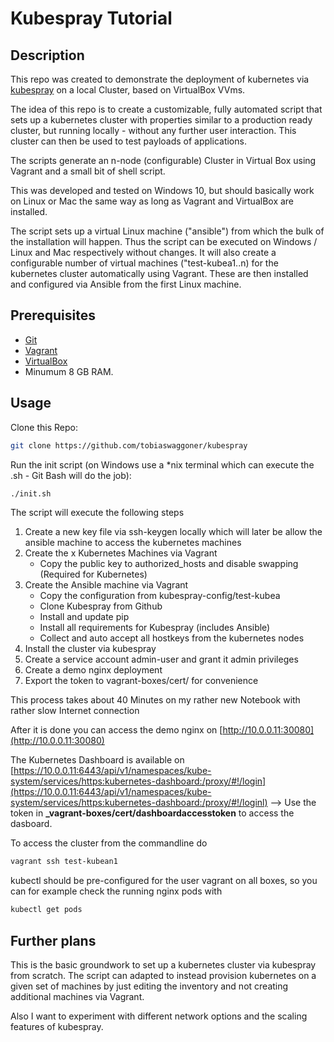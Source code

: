 # Kubespray Tutorial

## Description

This repo was created to demonstrate the deployment of kubernetes via [kubespray](https://github.com/kubernetes-incubator/kubespray) on a local Cluster, based on VirtualBox VVms.

The idea of this repo is to create a customizable, fully automated script that sets up a kubernetes cluster with properties similar to a production ready cluster, but running locally - without any further user interaction. This cluster can then be used to test payloads of applications.

The scripts generate an n-node (configurable) Cluster in Virtual Box using Vagrant and a small bit of shell script.

This was developed and tested on Windows 10, but should basically work on Linux or Mac the same way as long as Vagrant and VirtualBox are installed.

The script sets up a virtual Linux machine ("ansible") from which the bulk of the installation will happen. Thus the script can be executed on Windows / Linux and Mac respectively without changes. It will also create a configurable number of virtual machines ("test-kubea1..n) for the kubernetes cluster automatically using Vagrant. These are then installed and configured via Ansible from the first Linux machine.

## Prerequisites

* [Git](https://git-scm.com/downloads)
* [Vagrant](https://www.vagrantup.com/)
* [VirtualBox](https://www.virtualbox.org/wiki/Downloads)
* Minumum 8 GB RAM.

## Usage

Clone this Repo:

```bash
git clone https://github.com/tobiaswaggoner/kubespray
```

Run the init script (on Windows use a *nix terminal which can execute the .sh - Git Bash will do the job):

```bash
./init.sh
```

The script will execute the following steps

1. Create a new key file via ssh-keygen locally which will later be allow the ansible machine to access the kubernetes machines
2. Create the x Kubernetes Machines via Vagrant
    * Copy the public key to authorized_hosts and disable swapping (Required for Kubernetes)
3. Create the Ansible machine via Vagrant
    * Copy the configuration from kubespray-config/test-kubea
    * Clone Kubespray from Github
    * Install and update pip
    * Install all requirements for Kubespray (includes Ansible)
    * Collect and auto accept all hostkeys from the kubernetes nodes
4. Install the cluster via kubespray
5. Create a service account admin-user and grant it admin privileges
6. Create a demo nginx deployment
7. Export the token to vagrant-boxes/cert/ for convenience

This process takes about 40 Minutes on my rather new Notebook with rather slow Internet connection

After it is done you can access the demo nginx on [http://10.0.0.11:30080](http://10.0.0.11:30080)

The Kubernetes Dashboard is available on [https://10.0.0.11:6443/api/v1/namespaces/kube-system/services/https:kubernetes-dashboard:/proxy/#!/login](https://10.0.0.11:6443/api/v1/namespaces/kube-system/services/https:kubernetes-dashboard:/proxy/#!/loginl)
--> Use the token in **_vagrant-boxes/cert/dashboardaccesstoken** to access the dasboard.

To access the cluster from the commandline do 

```bash
vagrant ssh test-kubean1
```

kubectl should be pre-configured for the user vagrant on all boxes, so you can for example check the running nginx pods with

```bash
kubectl get pods
```

## Further plans

This is the basic groundwork to set up a kubernetes cluster via kubespray from scratch. The script can adapted to instead provision kubernetes on a given set of machines by just editing the inventory and not creating additional machines via Vagrant.

Also I want to experiment with different network options and the scaling features of kubespray.
